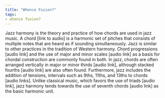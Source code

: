 ```yaml
---
title: "Whence Fusion?"
tags:
- whence fusion?
---
```


Jazz harmony is the theory and practice of how chords are used in jazz music. A chord [link to audio] is a harmonic set of pitches that consists of multiple notes that are heard as if sounding simultaneously. Jazz is similar to other practices in the tradition of Western harmony. Chord progressions [audio link] and the use of major and minor scales [audio link] as a basis for chordal construction are commonly found in both. In jazz, chords are often arranged vertically in major or minor thirds [audio link], although stacked fourths [audio link] are also often found. Furthermore, jazz includes the addition of tensions, intervals such as 9ths, 11ths, and 13ths to chords [audio links]. Unlike classical music, which favors the use of triads [audio link], jazz harmony tends towards the use of seventh chords [audio link] as the basic harmonic unit.

